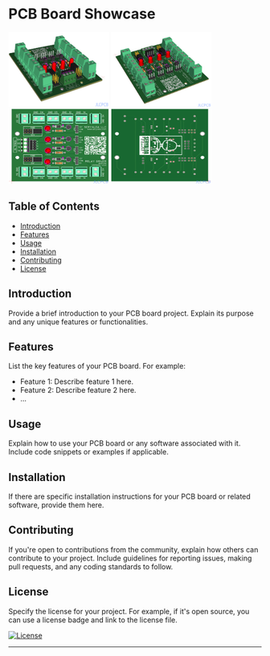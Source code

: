 # PCB Board Showcase

<img src="3d1.png" alt="PCB Front" width="200" height="150"> <img src="3d2.png" alt="PCB Back" width="200" height="150"> <img src="top.png" alt="PCB 3D 1" width="200" height="150"> <img src="back.png" alt="PCB 3D 2" width="200" height="150">

## Table of Contents

- [Introduction](#introduction)
- [Features](#features)
- [Usage](#usage)
- [Installation](#installation)
- [Contributing](#contributing)
- [License](#license)

## Introduction

Provide a brief introduction to your PCB board project. Explain its purpose and any unique features or functionalities.

## Features

List the key features of your PCB board. For example:

- Feature 1: Describe feature 1 here.
- Feature 2: Describe feature 2 here.
- ...

## Usage

Explain how to use your PCB board or any software associated with it. Include code snippets or examples if applicable.

## Installation

If there are specific installation instructions for your PCB board or related software, provide them here.

## Contributing

If you're open to contributions from the community, explain how others can contribute to your project. Include guidelines for reporting issues, making pull requests, and any coding standards to follow.

## License

Specify the license for your project. For example, if it's open source, you can use a license badge and link to the license file.

[![License](https://img.shields.io/badge/License-MIT-blue.svg)](LICENSE)

---

